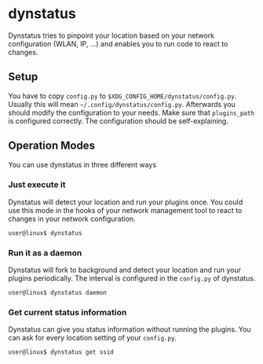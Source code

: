 # dynstatus
Dynstatus tries to pinpoint your location based on your network configuration (WLAN, IP, ...) and enables you to run code to react to changes.

## Setup
You have to copy ```config.py``` to ```$XDG_CONFIG_HOME/dynstatus/config.py```. Usually this will mean ```~/.config/dynstatus/config.py```. Afterwards you should modify the configuration to your needs. Make sure that ```plugins_path``` is configured correctly. The configuration should be self-explaining.

## Operation Modes
You can use dynstatus in three different ways

### Just execute it
Dynstatus will detect your location and run your plugins once. You could use this mode in the hooks of your network management tool to react to changes in your network configuration.
```
user@linux$ dynstatus
```
### Run it as a daemon
Dynstatus will fork to background and detect your location and run your plugins periodically. The interval is configured in the ```config.py``` of dynstatus.
```
user@linux$ dynstatus daemon
```

### Get current status information
Dynstatus can give you status information without running the plugins. You can ask for every location setting of your ```config.py```.
```
user@linux$ dynstatus get ssid
```
